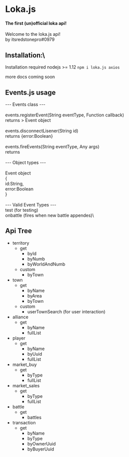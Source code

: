 
# Loka.js
#### The first (un)official loka api!


Welcome to the loka.js api!\
by itsredstonepro#0979

## Installation:\
Installation required nodejs >= 1.12
`npm i loka.js axios`


more docs coming soon

## Events.js usage

--- Events class ---\
\
events.registerEvent(String eventType, Function callback)\
returns > Event object\
\
events.disconnectLisener(String id)\
returns {error:Boolean}\
\
events.fireEvents(String eventType, Any args)\
returns\
\
--- Object types ---\
\
Event object\
{\
    id:String,\
    error:Boolean\
}\
\
--- Valid Event Types ---\
test         (for testing)\
onbattle     (fires when new battle appendes)\



## Api Tree

- territory
    - get
        - byId
        - byNumb
        - byWorldAndNumb
    - custom
        - byTown
- town
    - get
        - byName
        - byArea
        - byTown
    - custom
        - userTownSearch (for user interaction)
- alliance
    - get
        - byName
        - fullList
- player
    - get
        - byName
        - byUuid
        - fullList
- market_buy
    - get
        - byType
        - fullList
- market_sales
    - get
        - byType
        - fullList
- battle
    - get
        - battles
- transaction
    - get
        - byName
        - byType
        - byOwnerUuid
        - byBuyerUuid
